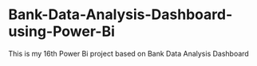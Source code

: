 # Bank-Data-Analysis-Dashboard-using-Power-Bi

This is my 16th Power Bi project based on Bank Data Analysis Dashboard
